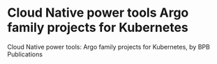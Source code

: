 # Cloud Native power tools Argo family projects for Kubernetes
 Cloud Native power tools: Argo family projects for Kubernetes, by BPB Publications
